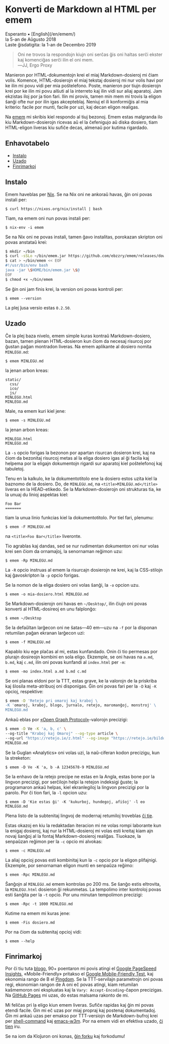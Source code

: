 Konverti de Markdown al HTML per emem
=====================================

<div class="center">Esperanto ▪ [English](/en/emem/)</div>
<div class="center">la 5-an de Aŭgusto 2018</div>
<div class="center">Laste ĝisdatigita: la 1-an de Decembro 2019</div>

>Oni ne trovos la respondojn kiujn oni serĉas ĝis oni haltas serĉi ekster kaj komenciĝas serĉi ilin
>el oni mem.<br>
>―JJ, Ergo Proxy

Manieron por HTML-dokumentojn krei el miaj Markdown-dosieroj mi ĉiam volis. Komence,
HTML-dosierojn el miaj tekstaj dosieroj mi nur volis havi por ke ilin mi povu vidi per mia
poŝtelefono. Poste, manieron por tiujn dosierojn krei por ke ilin mi povu alŝuti al la interreto
kaj ilin vidi sur aliaj aparatoj. Jam ekzistas iloj por ja tion fari. Ilin mi provis, tamen min mem
mi trovis la eligon ŝanĝi ofte nur por ilin igas akcepteblaj. Neniuj el ili konformiĝis al mia
kriterio: facile por munti, facile por uzi, kaj decan eligon realigas.

Na [emem](https://github.com/ebzzry/emem) mi skribis kiel respondo al tiuj bezonoj. Emem estas
malgranda ilo kiu Markdown-dosierojn ricevas aŭ el la ĉefenigujo aŭ diska dosiero, tiam HTML-eligon
liveras kiu sufiĉe decas, almenaŭ por kutima rigardado.


<a name="et"></a>Enhavotabelo
-----------------------------

- [Instalo](#instalo)
- [Uzado](#uzado)
- [Finrimarkoj](#finrimarkoj)


<a name="instalo"></a>Instalo
-----------------------------

Emem haveblas per [Nix](https://nixos.org/nix/). Se na Nix oni ne ankoraŭ havas, ĝin oni povas
instali per:

    $ curl https://nixos.org/nix/install | bash

Tiam, na emem oni nun povas instali per:

    $ nix-env -i emem

Se na Nix oni ne povas instali, tamen ĝavo instalitas, porokazan skripton oni povas anstataŭ
krei:

```bash
$ mkdir ~/bin
$ curl -sSLo ~/bin/emem.jar https://github.com/ebzzry/emem/releases/download/v0.2.50/emem.jar
$ cat > ~/bin/emem << EOF
#!/usr/bin/env bash
java -jar \$HOME/bin/emem.jar \$@
EOF
$ chmod +x ~/bin/emem
```

Se ĝin oni jam finis krei, la version oni povas kontroli per:

    $ emem --version

La plej ĵusa versio estas `0.2.50`.


<a name="uzado"></a>Uzado
-------------------------

Ĉe la plej baza nivelo, emem simple kuras kontraŭ Markdown-dosiero, bazan, tamen plenan
HTML-dosieron kun ĉiom da necesaj risurcoj por ĝustan paĝan montradon liveras. Na emem aplikante al
dosiero nomita `MINLEGU.md`:

    $ emem MINLEGU.md

la jenan arbon kreas:

```
static/
  css/
  ico/
  js/
MINLEGU.html
MINLEGU.md
```

Male, na emem kuri kiel jene:

    $ emem -s MINLEGU.md

la jenan arbon kreas:

```
MINLEGU.html
MINLEGU.md
```

La `-s` opcio forigas la bezonon por apartan risurcan dosieron krei, kaj na ĉiom
da bezonitaj risurcoj metas al la eliga dosiero igas al ĝi facila kaj helpema
por la eligajn dokumentojn rigardi sur aparatoj kiel poŝtelefonoj kaj tabuletoj.

Tenu en la kalkulo, ke la dokumentotitolo ene la dosiero estos uzita kiel la baznomo de la
dosiero. Do, de `MINLEGU.md`, na `<title>MINLEGU.md</title>` liveras en la HEAD-etikedo. Se la
Markdown-dosierojn oni strukturas tia, ke la unuaj du linioj aspektas kiel:

```
Foo Bar
=======
```

tiam la unua linio funkcias kiel la dokumentotitolo. Por tiel fari, plenumu:

    $ emem -F MINLEGU.md

na `<title>Foo Bar</title>` liveronte.

Tio agrablas kaj dandas, sed se nur rudimentan dokumenton oni nur volas krei sen ĉiom da ornamaĵoj, la
senornaman reĝimon uzu:

    $ emem -Rp MINLEGU.md

La `-R` opcio instruas al emem la risurcajn dosierojn ne krei, kaj la CSS-stilojn kaj
ĝavoskripton la `-p` opcio forigas.

Se la nomon de la eliga dosiero oni volas ŝanĝi, la `-o` opcion uzu.

    $ emem -o mia-dosiero.html MINLEGU.md

Se Markdown-dosierojn oni havas en `~/Desktop/`, ilin ĉiujn oni povas konverti al HTML-dosireoj en
unu falplonĝo:

    $ emem ~/Desktop

Se la defaŭltan larĝecon oni ne ŝatas—40 em—uzu na `-f` por la disponan retumilan paĝan ekranan
larĝecon uzi:

    $ emem -f MINLEGU.md

Kapablo kiu ege plaĉas al mi, estas kunfandado. Onin ĉi tio permesas por plurajn dosireojn kombini
en sola eligo. Ekzemple, se oni havas na `a.md`, `b.md`, kaj `c.md`, ilin oni povas kunfandi al
`index.html` per `-m`:

    $ emem -mo index.html a.md b.md c.md

Se oni planas eldoni por la TTT, estas grave, ke la valorojn de la priskriba kaj ŝlosila
meta-atribuoj oni disponigas. Ĝin oni povas fari per la `-D` kaj `-K` opcioj, respektive:

```bash
$ emem -D 'Retejo pri omaroj kaj kraboj \
-K 'omaroj, kraboj, blogo, ĵurnalo, retejo, maromanĝoj, monstroj' \
MINLEGU.md
```

Ankaŭ eblas por [«Open Graph Protocol»](http://ogp.me/)-valorojn precizigi:

```bash
$ emem -D Ve -K 'a, b, c' \
--og-title "Kraboj kaj Omaroj" --og-type article \
--og-url "https://retejo.ie/z.html" --og-image "https://retejo.ie/bildo.png" \
MINLEGU.md
```

Se la Guglan «Analytics» oni volas uzi, la naŭ-ciferan kodon precizigu, kun la streketon:

    $ emem -D Ve -K 'a, b -A 12345678-9 MINLEGU.md

Se la enhavo de la retejo precipe ne estas en la Angla, estas bone por la lingvon precizigi, por
serĉilojn helpi la retejon indeksigi ĝuste; la programaron ankaŭ helpas, kiel ekranlegiloj la
lingvon precizigi por la parolo. Por ĉi tion fari, la `-l` opcion uzu:

    $ emem -D 'Kie estas ĝi' -K 'kukurboj, hundegoj, afiŝoj' -l eo MINLEGU.md

Plena listo de la subtenitaj lingvoj de modernaj retumiloj troveblas
[ĉi tie](https://www.w3schools.com/tags/ref_language_codes.asp).

Estas okazoj en kiu la redaktadan iteracion mi ne volas rompi laborante kun la enigaj dosieroj,
kaj nur la HTML-dosieroj mi volas esti kreitaj kiam ajn novaj ŝanĝoj al la fontaj Markdown-dosieroj realiĝas. Tiuokaze, la senpaŭzan reĝimon per la `-c` opcio mi alvokas:

    $ emem -c MINLEGU.md

La aliaj opcioj povas esti kombinitaj kun la `-c` opcio por la eligon plifajnigi. Ekzemple, por
senornaman eligon munti en senpaŭza reĝimo:

    $ emem -Rpc MINLEGU.md

Ŝanĝojn al `MINLEGU.md` emem kontrolas po 200 ms. Se ŝanĝo estis eltrovita, la `MINLEGU.html` dosieron
ĝi rekunmetas. La tempolimo inter kontroloj povas esti ŝanĝita per la `-t` opcio. Por unu minutan
tempolimon precizigi:

    $ emem -Rpc -t 1000 MINLEGU.md

Kutime na emem mi kuras jene:

    $ emem -Fis dosiero.md

Por na ĉiom da subtenitaj opcioj vidi:

    $ emem --help


<a name="finrimarkoj"></a>Finrimarkoj
-------------------------------------

Por ĉi tiu tuta [blogo](https://ebzzry.io), 90+ poentaron mi povis atingi el
[Google PageSpeed Insights](https://developers.google.com/speed/pagespeed/insights/), «Mobile-Friendly» pritakso el
[Google Mobile-Friendly Test](https://search.google.com/test/mobile-friendly), kaj ekonomia rango
de B el [Pingdom](https://tools.pingdom.com/). Se la TTT-servilajn parametrojn oni povas regi,
ekonomian rangon de A oni eĉ povas atingi, kiam retumilan kaŝmemoron oni ekspluatas kaj la
`Vary: Accept-Encoding`-ĉapon precizigas. Na [GitHub Pages](https://pages.github.com) mi uzas, do estas
malsama rakonto de mi.

Mi feliĉas pri la eligo kiun emem liveras. Sufiĉe rapidas kaj ĝin mi povas etendi facile. Ĝin mi eĉ
uzas por miaj propraj kaj postenaj dokumentadoj. Ĝin mi ankaŭ uzas per emakso por TTT-versiojn de
Markdown-bufroj krei per
[shell-command](https://www.gnu.org/software/emacs/manual/html_node/elisp/Synchronous-Processes.html)
kaj [emacs-w3m](https://www.emacswiki.org/emacs/emacs-w3m). Por na emem vidi en efektiva uzado,
[ĉi tien](https://github.com/ebzzry/ebzzry.github.io/blob/master/makefile) iru.

Se na iom da Kloĵuron oni konas, [ĝin forku](https://github.com/ebzzry/emem/) kaj forkodumu!
